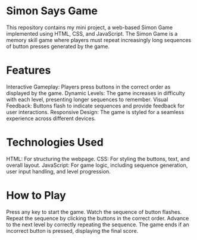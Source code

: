 # Simon Says Game
  This repository contains my mini project, a web-based Simon Game implemented using HTML, CSS, and JavaScript. The Simon Game is a memory skill game where players must repeat increasingly long sequences of button presses generated by the     game.

# Features
  Interactive Gameplay: Players press buttons in the correct order as displayed by the game.
  Dynamic Levels: The game increases in difficulty with each level, presenting longer sequences to remember.
  Visual Feedback: Buttons flash to indicate sequences and provide feedback for user interactions.
  Responsive Design: The game is styled for a seamless experience across different devices.

# Technologies Used
  HTML: For structuring the webpage.
  CSS: For styling the buttons, text, and overall layout.
  JavaScript: For game logic, including sequence generation, user input handling, and level progression.

# How to Play
  Press any key to start the game.
  Watch the sequence of button flashes.
  Repeat the sequence by clicking the buttons in the correct order.
  Advance to the next level by correctly repeating the sequence.
  The game ends if an incorrect button is pressed, displaying the final score.
